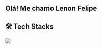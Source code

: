 ## Olá! Me chamo Lenon Felipe

<div>
<h2>🛠 Tech Stacks</h2>
<img src="https://cdn.jsdelivr.net/gh/devicons/devicon@latest/icons/html5/html5-original-wordmark.svg" />
</div>

  
